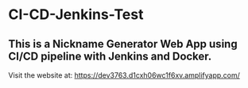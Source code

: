 ﻿# CI-CD-Jenkins-Test

## This is a Nickname Generator Web App using CI/CD pipeline with Jenkins and Docker.

Visit the website at: https://dev3763.d1cxh06wc1f6xv.amplifyapp.com/
